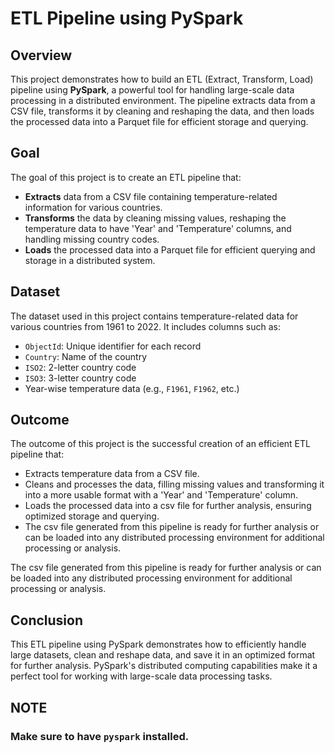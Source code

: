 # ETL Pipeline using PySpark


## Overview

This project demonstrates how to build an ETL (Extract, Transform, Load) pipeline using **PySpark**, a powerful tool for handling large-scale data processing in a distributed environment. The pipeline extracts data from a CSV file, transforms it by cleaning and reshaping the data, and then loads the processed data into a Parquet file for efficient storage and querying.


## Goal

The goal of this project is to create an ETL pipeline that:

- **Extracts** data from a CSV file containing temperature-related information for various countries.
- **Transforms** the data by cleaning missing values, reshaping the temperature data to have 'Year' and 'Temperature' columns, and handling missing country codes.
- **Loads** the processed data into a Parquet file for efficient querying and storage in a distributed system.


## Dataset

The dataset used in this project contains temperature-related data for various countries from 1961 to 2022. It includes columns such as:

- `ObjectId`: Unique identifier for each record
- `Country`: Name of the country
- `ISO2`: 2-letter country code
- `ISO3`: 3-letter country code
- Year-wise temperature data (e.g., `F1961`, `F1962`, etc.)



## Outcome

The outcome of this project is the successful creation of an efficient ETL pipeline that:

- Extracts temperature data from a CSV file.
- Cleans and processes the data, filling missing values and transforming it into a more usable format with a 'Year' and 'Temperature' column.
- Loads the processed data into a csv file for further analysis, ensuring optimized storage and querying.
- The csv file generated from this pipeline is ready for further analysis or can be loaded into any distributed processing environment for additional processing or analysis.

The csv file generated from this pipeline is ready for further analysis or can be loaded into any distributed processing environment for additional processing or analysis.



## Conclusion
This ETL pipeline using PySpark demonstrates how to efficiently handle large datasets, clean and reshape data, and save it in an optimized format for further analysis. PySpark's distributed computing capabilities make it a perfect tool for working with large-scale data processing tasks.


## NOTE
###  **Make sure to have `pyspark` installed.**